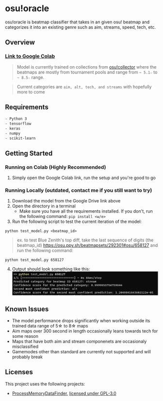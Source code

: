 # osu!oracle

osu!oracle is beatmap classifier that takes in an given osu! beatmap and categorizes it into an existing genre such as aim, streams, speed, tech, etc. 


## Overview
### [Link to Google Colab](https://colab.research.google.com/drive/1vVEpzWpSfArfHxL41sSdiXFtE-0U22HN?usp=sharing) 


> Model is currently trained on collections from [osu!collector](https://osucollector.com/) where the beatmaps are mostly from tournament pools and range from `~ 5.1☆` to `~ 8.5☆` range.

> Current categories are `aim, alt, tech, and streams` with hopefully more to come

## Requirements
```
- Python 3
- tensorflow
- keras
- numpy
- scikit-learn
```
## Getting Started

### Running on Colab (Highly Recommended)

1. Simply open the Google Colab link, run the setup and you're good to go

### Running Locally (outdated, contact me if you still want to try)

1. Download the model from the Google Drive link above
2. Open the directory in a terminal 
	- Make sure you have all the requirements installed. If you don't, run the following command: `pip install <w/e>`
3. Run the following script to test the current iteration of the model:
```
python test_model.py <beatmap_id>
```
> ex. to test Blue Zenith's top diff, take the last sequence of digits (the beatmap_id) https://osu.ppy.sh/beatmapsets/292301#osu/658127 and run the following command:
```
python test_model.py 658127
```

4. Output should look something like this:
![Image of output](./data/example.png)

## Known Issues
- The model performance drops significantly when working outside its trained data range of 5☆ to 8☆ maps
- Aim maps over 300 second in length occasionally leans towards tech for some reason
- Maps that have both aim and stream componenets are occasionaly misclassified
- Gamemodes other than standard are currently not supported and will probably break

## Licenses
This project uses the following projects:
- [ProcessMemoryDataFinder](https://github.com/Piotrekol/ProcessMemoryDataFinder), [licensed under GPL-3.0](https://github.com/Piotrekol/ProcessMemoryDataFinder/blob/master/LICENSE)
